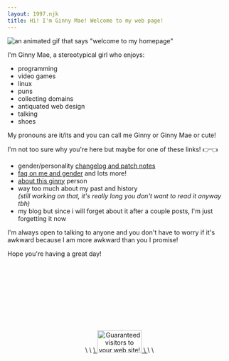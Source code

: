 ```yaml
---
layout: 1997.njk
title: Hi! I'm Ginny Mae! Welcome to my web page!
---
```

![an animated gif that says "welcome to my homepage"](/images/welcome.gif)

I'm Ginny Mae, a stereotypical girl who enjoys:

* programming
* video games
* linux
* puns
* collecting domains
* antiquated web design
* talking
* shoes

My pronouns are it/its and you can call me Ginny or Ginny Mae or cute!

I'm not too sure why you're here but maybe for one of these links! &#128073;&#x1f448;

* gender/personality [changelog and patch notes](/new/)
* [faq on me and gender](/faq/) and lots more!
* [about this ginny](/about/) person
* way too much about my past and history \
  *(still working on that, it's really long you don't want to read it anyway tbh)*
* my blog but since i will forget about it after a couple posts, I'm just forgetting it now

I'm always open to talking to anyone and you don't have to worry if it's awkward because I am more awkward than you I promise!

Hope you're having a great day!


<br><br><br><br><br><br><br><br>

<center> \
<!--Begin ClickThru Network HTML--> \
<a href="/lol/punch_the_monkey/"> \
  <img src="/images/clickthru.gif" alt="Guaranteed visitors to your web site!" nosave width="100" height="50" border="0"> \
</a> \
<!--End ClickThru Network HTML--> \
</center>
